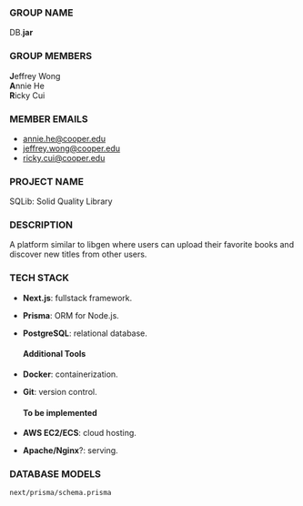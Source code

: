 ### GROUP NAME

DB.**jar**

### GROUP MEMBERS

**J**effrey Wong  
**A**nnie He  
**R**icky Cui

### MEMBER EMAILS

- annie.he@cooper.edu
- jeffrey.wong@cooper.edu
- ricky.cui@cooper.edu

### PROJECT NAME

SQLib: Solid Quality Library

### DESCRIPTION

A platform similar to libgen where users can upload their favorite books and discover new titles from other users.

### TECH STACK

- **Next.js**: fullstack framework.
- **Prisma**: ORM for Node.js.
- **PostgreSQL**: relational database.

  #### Additional Tools

- **Docker**: containerization.
- **Git**: version control.

  #### To be implemented

- **AWS EC2/ECS**: cloud hosting.
- **Apache/Nginx**?: serving.

### DATABASE MODELS

`next/prisma/schema.prisma`
